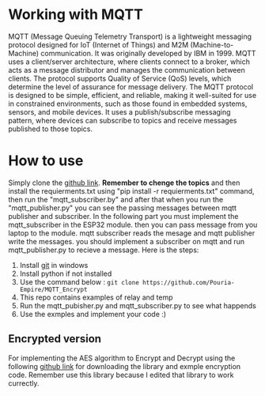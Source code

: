 # Working with MQTT 

MQTT (Message Queuing Telemetry Transport) is a lightweight  messaging protocol  designed for IoT (Internet of Things) and  M2M  (Machine-to-Machine) communication. It was originally developed by  IBM  in 1999. MQTT uses a client/server architecture, where clients connect to a broker, which acts as a message distributor and manages the communication between clients. The protocol supports Quality of Service (QoS) levels, which determine the level of assurance for message delivery.
The  MQTT protocol  is designed to be simple, efficient, and reliable, making it well-suited for use in  constrained environments, such as those found in embedded systems, sensors, and mobile devices. It uses a publish/subscribe messaging pattern, where devices can subscribe to topics and receive messages published to those topics.


# How to use

Simply clone the [github link](https://github.com/Pouria-Empire/MQTT_Encrypt). **Remember to chenge the topics** and then install the requierments.txt using "pip install -r requierments.txt" command, then run the "mqtt_subscriber.by" and after that when you run the "mqtt_publisher.py" you can see the passing messages between mqtt publisher and subscriber. In the following part you must implement the mqtt_subscriber in the ESP32 module. then you can pass message from you laptop to the module. 
mqtt subscriber reads the mesage and mqtt publisher write the messages. you should implement a subscriber on mqtt and run mqtt_publisher.py to recieve a message. Here is the steps:
 1. Install [git](https://git-scm.com/download/win) in windows
 2. Install python if not installed
 3. Use the command below : `git clone https://github.com/Pouria-Empire/MQTT_Encrypt`
 4. This repo contains examples of relay and temp
 5. Run the mqtt_pubisher.py and mqtt_subscriber.py to see what happends
 6. Use the exmples and implement your code :)

## Encrypted version

For implementing the AES algorithm to Encrypt and Decrypt using the following [github link](https://github.com/Pouria-Empire/AES32) for downloading the library and exmple encryption code. Remember use this library because I edited that library to work currectly.
